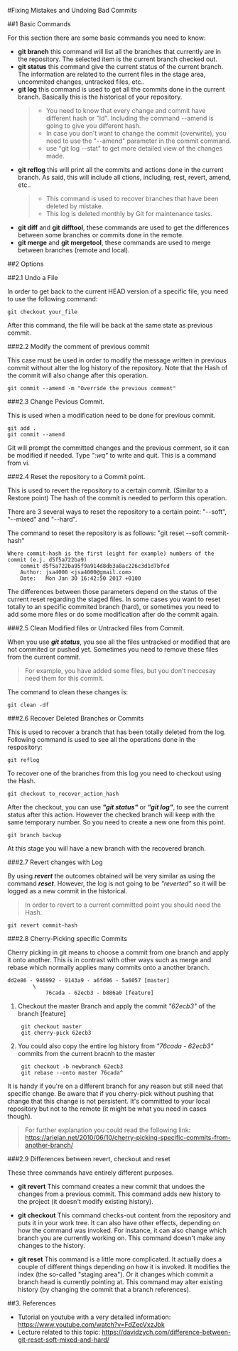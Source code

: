 #Fixing Mistakes and Undoing Bad Commits

##1 Basic Commands

For this section there are some basic commands you need to know:

- **git branch** this command will list all the branches that currently are in the repository. The selected item is the current branch checked out.
- **git status** this command give the current status of the current branch. The information are related to the current files in the stage area, uncommited changes, untracked files, etc..
- **git log** this command is used to get all the commits done in the current branch. Basically this is the historical of your repository. 
	> - You need to know that every change and commit have different hash or "Id". Including the command --amend is going to give you different hash.
	> - In case you don't want to change the commit (overwrite), you need to use the "--amend" parameter in the commit command.
	> - use "git log --stat" to get more detailed view of the changes made.
- **git reflog** this will print all the commits and actions done in the current branch. As said, this will include all ctions, including, rest, revert, amend, etc..
 	> - This command is used to recover branches that have been deleted by mistake.
 	> - This log is deleted monthly by Git for maintenance tasks.
- **git diff** and **git difftool**, these commands are used to get the differences between some branches or commits done in the remote.
- **git merge** and **git mergetool**, these commands are used to merge between branches (remote and local).

##2 Options

##2.1 Undo a File

In order to get back to the current HEAD version of a specific file, you need to use the following command: 
	
	git checkout your_file

After this command, the file will be back at the same state as previous commit.


###2.2 Modify the comment of previous commit

This case must be used in order to modify the message written in previous commit without alter the log history of the repository. Note that the Hash of the commit will also change after this operation.

	git commit --amend -m "Override the previous comment"

###2.3 Change Pevious Commit.

This is used when a modification need to be done for previous commit.

	git add .
	git commit --amend

Git will prompt the committed changes and the previous comment, so it can be modified if needed.
Type *":wq"* to write and quit. This is a command from vi.

###2.4 Reset the repository to a Commit point.

This is used to revert the repository to a certain commit. (Similar to a Restore point)
The hash of the commit is needed to perform this operation.

There are 3 several ways to reset the repository to a certain point: "--soft", "--mixed" and "--hard".

The command to reset the repository is as follows:
	"git reset --soft commit-hash"
 
	Where commit-hash is the first (eight for example) numbers of the commit (e.j. d5f5a722ba9)
		commit d5f5a722ba95f9a914d8db3a8ac226c3d1d7bfcd
		Author: jsa4000 <jsa4000@gmail.com>
		Date:   Mon Jan 30 16:42:50 2017 +0100

The differences between those parameters depend on the status of the current reset regarding the staged files.
In some cases you want to reset totally to an specific commited branch (hard), or sometimes you need to add some more files or do some modification after do the commit again. 

###2.5 Clean Modified files or Untracked files from Commit.

When you use ***git status***, you see all the files untracked or modified that are not commited or pushed yet.
Sometimes you need to remove these files from the current commit. 

>For example, you have added some files, but you don't neccesay need them for this commit. 

The command to clean these changes is:
	
	git clean -df

###2.6 Recover Deleted Branches or Commits

This is used to recover a branch that has been totally deleted from the log.
Following command is used to see all the operations done in the respository:
	
	git reflog
	
To recover one of the branches from this log you need to checkout using the Hash.

	git checkout to_recover_action_hash
	
After the checkout, you can use ***"git status"*** or ***"git log"***, to see the current status after this action.
However the checked branch will keep with the same temporary number. So you need to create a new one from this point.
	
	git branch backup
	
At this stage you will have a new branch with the recovered branch.

###2.7 Revert changes with Log

By using ***revert*** the outcomes obtained will be very similar as using the command ***reset***. However, the log is not going to be *"reverted"* so it will be logged as a new commit in the historical.
>In order to revert to a current committed point you should need the Hash.
	
	git revert commit-hash

###2.8 Cherry-Picking specific Commits

Cherry picking in git means to choose a commit from one branch and apply it onto another.
This is in contrast with other ways such as merge and rebase which normally applies many commits onto a another branch.

	dd2e86 - 946992 - 9143a9 - a6fd86 - 5a6057 [master]
			\
				76cada - 62ecb3 - b886a0 [feature]
	
1. Checkout the master Branch and apply the commit *"62ecb3"* of the branch [feature]

		git checkout master
 		git cherry-pick 62ecb3

2. You could also copy the entire log history from *"76cada - 62ecb3"* commits from the current bracnh to the master 

		git checkout -b newbranch 62ecb3
 		git rebase --onto master 76cada^

It is handy if you're on a different branch for any reason but still need that specific change. Be aware that if you cherry-pick without pushing that change that this change is not persistent. It's committed to your local repository but not to the remote (it might be what you need in cases though).

>For further explanation you could read the following link:  https://ariejan.net/2010/06/10/cherry-picking-specific-commits-from-another-branch/
	

###2.9 Differences between revert, checkout and reset

These three commands have entirely different purposes.

- **git revert** This command creates a new commit that undoes the changes from a previous commit. This command adds new history to the project (it doesn't modify existing history).

- **git checkout** This command checks-out content from the repository and puts it in your work tree. It can also have other effects, depending on how the command was invoked. For instance, it can also change which branch you are currently working on. This command doesn't make any changes to the history.

- **git reset** This command is a little more complicated. It actually does a couple of different things depending on how it is invoked. It modifies the index (the so-called "staging area"). Or it changes which commit a branch head is currently pointing at. This command may alter existing history (by changing the commit that a branch references).

##3. References

- Tutorial on youtube with a very detailed information: https://www.youtube.com/watch?v=FdZecVxzJbk
- Lecture related to this topic: https://davidzych.com/difference-between-git-reset-soft-mixed-and-hard/
